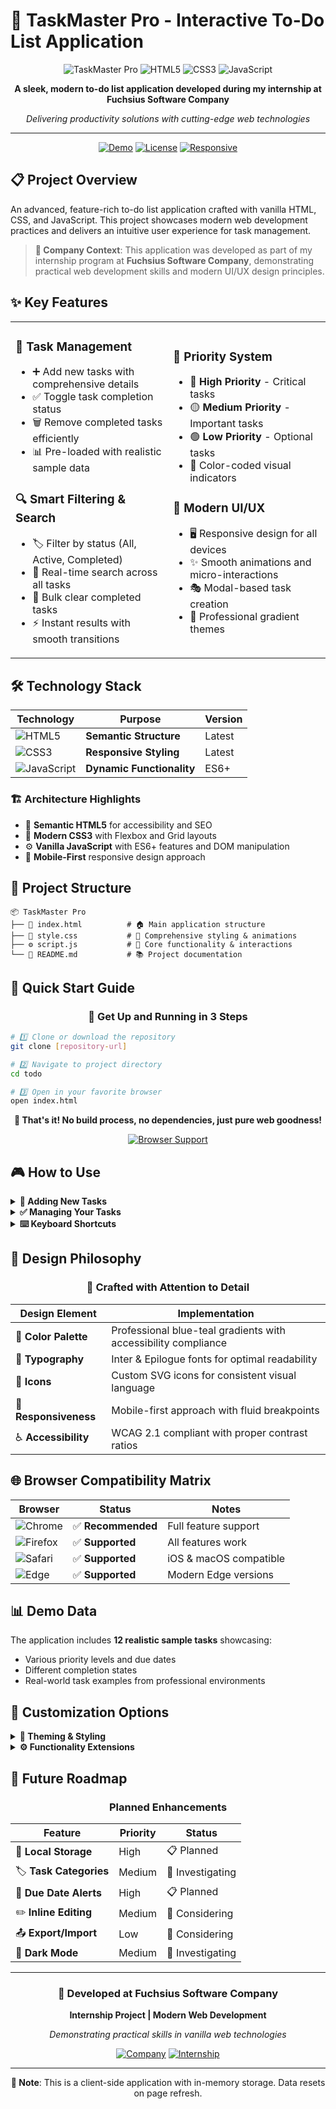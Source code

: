 # 🚀 TaskMaster Pro - Interactive To-Do List Application

<div align="center">

![TaskMaster Pro](https://img.shields.io/badge/TaskMaster-Pro-00BDD6?style=for-the-badge&logo=task&logoColor=white)
![HTML5](https://img.shields.io/badge/HTML5-E34F26?style=for-the-badge&logo=html5&logoColor=white)
![CSS3](https://img.shields.io/badge/CSS3-1572B6?style=for-the-badge&logo=css3&logoColor=white)
![JavaScript](https://img.shields.io/badge/JavaScript-F7DF1E?style=for-the-badge&logo=javascript&logoColor=black)

**A sleek, modern to-do list application developed during my internship at Fuchsius Software Company**

*Delivering productivity solutions with cutting-edge web technologies*

---

[![Demo](https://img.shields.io/badge/🌟-Live_Demo-00BDD6?style=for-the-badge)](.)
[![License](https://img.shields.io/badge/📄-MIT_License-green?style=for-the-badge)](.)
[![Responsive](https://img.shields.io/badge/📱-Fully_Responsive-purple?style=for-the-badge)](.)

</div>

## 📋 Project Overview

An advanced, feature-rich to-do list application crafted with vanilla HTML, CSS, and JavaScript. This project showcases modern web development practices and delivers an intuitive user experience for task management.

> **🏢 Company Context**: This application was developed as part of my internship program at **Fuchsius Software Company**, demonstrating practical web development skills and modern UI/UX design principles.

## ✨ Key Features

<table>
<tr>
<td width="50%">

### 📝 **Task Management**
- ➕ Add new tasks with comprehensive details
- ✅ Toggle task completion status
- 🗑️ Remove completed tasks efficiently
- 📊 Pre-loaded with realistic sample data

### 🔍 **Smart Filtering & Search**
- 🏷️ Filter by status (All, Active, Completed)
- 🔎 Real-time search across all tasks
- 🧹 Bulk clear completed tasks
- ⚡ Instant results with smooth transitions

</td>
<td width="50%">

### 🎯 **Priority System**
- 🔴 **High Priority** - Critical tasks
- 🟡 **Medium Priority** - Important tasks  
- 🟢 **Low Priority** - Optional tasks
- 💎 Color-coded visual indicators

### 🎨 **Modern UI/UX**
- 🖥️ Responsive design for all devices
- ✨ Smooth animations and micro-interactions
- 🎭 Modal-based task creation
- 🎪 Professional gradient themes

</td>
</tr>
</table>

## 🛠️ Technology Stack

<div align="center">

| Technology | Purpose | Version |
|------------|---------|---------|
| ![HTML5](https://img.shields.io/badge/HTML5-E34F26?style=flat-square&logo=html5&logoColor=white) | **Semantic Structure** | Latest |
| ![CSS3](https://img.shields.io/badge/CSS3-1572B6?style=flat-square&logo=css3&logoColor=white) | **Responsive Styling** | Latest |
| ![JavaScript](https://img.shields.io/badge/JavaScript-F7DF1E?style=flat-square&logo=javascript&logoColor=black) | **Dynamic Functionality** | ES6+ |

</div>

### 🏗️ **Architecture Highlights**
- 📐 **Semantic HTML5** for accessibility and SEO
- 🎨 **Modern CSS3** with Flexbox and Grid layouts
- ⚙️ **Vanilla JavaScript** with ES6+ features and DOM manipulation
- 📱 **Mobile-First** responsive design approach

## 📁 Project Structure

```
📦 TaskMaster Pro
├── 📄 index.html          # 🏠 Main application structure
├── 🎨 style.css           # 💄 Comprehensive styling & animations
├── ⚙️ script.js           # 🧠 Core functionality & interactions
└── 📖 README.md           # 📚 Project documentation
```

## 🚀 Quick Start Guide

<div align="center">

### 🎯 **Get Up and Running in 3 Steps**

</div>

```bash
# 1️⃣ Clone or download the repository
git clone [repository-url]

# 2️⃣ Navigate to project directory
cd todo

# 3️⃣ Open in your favorite browser
open index.html
```

<div align="center">

**🎉 That's it! No build process, no dependencies, just pure web goodness!**

[![Browser Support](https://img.shields.io/badge/Browser_Support-Chrome%20|%20Firefox%20|%20Safari%20|%20Edge-brightgreen?style=for-the-badge)](.)

</div>

## 🎮 How to Use

<details>
<summary><b>📝 Adding New Tasks</b></summary>

1. **Click** the `Add New Task` button
2. **Fill in** the task details in the modal:
   - 📌 **Task Name** (required)
   - 📅 **Due Date** (required) 
   - 🎯 **Priority Level** (Low, Medium, High)
3. **Submit** by clicking `Add Task` or pressing `Enter`

</details>

<details>
<summary><b>✅ Managing Your Tasks</b></summary>

| Action | Method |
|--------|---------|
| **Complete Task** | Click the ⭕ checkbox next to any task |
| **Search Tasks** | Type in the 🔍 search bar in header |
| **Filter Tasks** | Use filter buttons: `All` `Active` `Completed` |
| **Clear Completed** | Click `Clear All Completed` button |

</details>

<details>
<summary><b>⌨️ Keyboard Shortcuts</b></summary>

- **`Escape`** - Close the add task modal
- **`Enter`** - Submit new task form

</details>

## 🎨 Design Philosophy

<div align="center">

### 🌟 **Crafted with Attention to Detail**

</div>

| Design Element | Implementation |
|----------------|----------------|
| 🎨 **Color Palette** | Professional blue-teal gradients with accessibility compliance |
| 📝 **Typography** | Inter & Epilogue fonts for optimal readability |
| 🔮 **Icons** | Custom SVG icons for consistent visual language |
| 📱 **Responsiveness** | Mobile-first approach with fluid breakpoints |
| ♿ **Accessibility** | WCAG 2.1 compliant with proper contrast ratios |

## 🌐 Browser Compatibility Matrix

<div align="center">

| Browser | Status | Notes |
|---------|--------|-------|
| ![Chrome](https://img.shields.io/badge/Chrome-4285F4?style=flat-square&logo=google-chrome&logoColor=white) | ✅ **Recommended** | Full feature support |
| ![Firefox](https://img.shields.io/badge/Firefox-FF7139?style=flat-square&logo=firefox&logoColor=white) | ✅ **Supported** | All features work |
| ![Safari](https://img.shields.io/badge/Safari-000000?style=flat-square&logo=safari&logoColor=white) | ✅ **Supported** | iOS & macOS compatible |
| ![Edge](https://img.shields.io/badge/Edge-0078D4?style=flat-square&logo=microsoft-edge&logoColor=white) | ✅ **Supported** | Modern Edge versions |

</div>

## 📊 Demo Data

The application includes **12 realistic sample tasks** showcasing:
- Various priority levels and due dates
- Different completion states
- Real-world task examples from professional environments

## 🔧 Customization Options

<details>
<summary><b>🎨 Theming & Styling</b></summary>

- Modify color variables in `style.css`
- Update font families and sizes
- Customize animation durations and effects
- Add new priority levels with colors

</details>

<details>
<summary><b>⚙️ Functionality Extensions</b></summary>

- Add new task properties in `script.js`
- Implement additional filter categories
- Create custom sorting algorithms
- Extend the modal with more fields

</details>

## 🚀 Future Roadmap

<div align="center">

### **Planned Enhancements**

</div>

| Feature | Priority | Status |
|---------|----------|--------|
| 💾 **Local Storage** | High | 📋 Planned |
| 🏷️ **Task Categories** | Medium | 🎯 Investigating |
| 🔔 **Due Date Alerts** | High | 📋 Planned |
| ✏️ **Inline Editing** | Medium | 💭 Considering |
| 📤 **Export/Import** | Low | 💭 Considering |
| 🌙 **Dark Mode** | Medium | 🎯 Investigating |

---

<div align="center">

### 🏢 **Developed at Fuchsius Software Company**

**Internship Project | Modern Web Development**

*Demonstrating practical skills in vanilla web technologies*

[![Company](https://img.shields.io/badge/Fuchsius-Software_Company-00BDD6?style=for-the-badge)](.)
[![Internship](https://img.shields.io/badge/Project-Internship_Task-orange?style=for-the-badge)](.)

---

**📝 Note**: This is a client-side application with in-memory storage. Data resets on page refresh.

</div>
